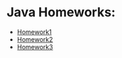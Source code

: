 # Java Homeworks:
- [Homework1](https://github.com/VladimirVornikov/Java/blob/main/Homeworks/src/main/java/Homework1/Homework1.java)
- [Homework2](https://github.com/VladimirVornikov/Java/blob/main/Homeworks/src/main/java/Homework2/Homework2.java)
- [Homework3](https://github.com/VladimirVornikov/Java/blob/main/Homeworks/src/main/java/Homework3/Homework3.java)
